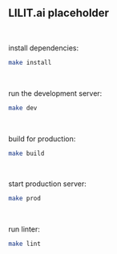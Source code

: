 ## LILIT.ai placeholder

<br>

install dependencies:

```bash
make install
```

<br>

run the development server:

```bash
make dev
```

<br>

build for production:

```bash
make build
```

<br>

start production server:

```bash
make prod
```

<br>

run linter:

```bash
make lint
```
